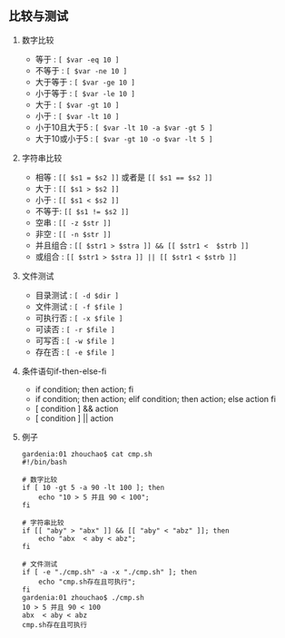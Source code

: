 ## 比较与测试
1. 数字比较
   - 等于 : `[ $var -eq 10 ]`
   - 不等于 : `[ $var -ne 10 ]`
   - 大于等于 : `[ $var -ge 10 ]`
   - 小于等于 : `[ $var -le 10 ]`
   - 大于 : `[ $var -gt 10 ]`
   - 小于 : `[ $var -lt 10 ]`
   - 小于10且大于5 : `[ $var -lt 10 -a $var -gt 5 ]`
   - 大于10或小于5 : `[ $var -gt 10 -o $var -lt 5 ]`

2. 字符串比较

   - 相等 : `[[ $s1 = $s2 ]]` 或者是 `[[ $s1 == $s2 ]]`
   - 大于 : `[[ $s1 > $s2 ]]`
   - 小于 : `[[ $s1 < $s2 ]]`
   - 不等于: `[[ $s1 != $s2 ]]`
   - 空串 : `[[ -z $str ]]`
   - 非空 : `[[ -n $str ]]`
   - 并且组合 : `[[ $str1 > $stra ]] && [[ $str1 <  $strb ]]`
   - 或组合   : `[[ $str1 > $stra ]] || [[ $str1 < $strb ]]`
   
3. 文件测试

   - 目录测试 : `[ -d $dir ]`
   - 文件测试 : `[ -f $file ]`
   - 可执行否 : `[ -x $file ]`
   - 可读否  : `[ -r $file ]`
   - 可写否  : `[ -w $file ]`
   - 存在否  : `[ -e $file ]`
   
4. 条件语句if-then-else-fi

   - if condition; then action; fi
   - if condition; then action; elif condition; then action; else action fi
   - [ condition ] && action
   - [ condition ] || action
   
5. 例子

   ```
   gardenia:01 zhouchao$ cat cmp.sh 
   #!/bin/bash

   # 数字比较
   if [ 10 -gt 5 -a 90 -lt 100 ]; then
       echo "10 > 5 并且 90 < 100";
   fi

   # 字符串比较
   if [[ "aby" > "abx" ]] && [[ "aby" < "abz" ]]; then
       echo "abx  < aby < abz";
   fi

   # 文件测试
   if [ -e "./cmp.sh" -a -x "./cmp.sh" ]; then
       echo "cmp.sh存在且可执行";
   fi
   gardenia:01 zhouchao$ ./cmp.sh 
   10 > 5 并且 90 < 100
   abx  < aby < abz
   cmp.sh存在且可执行
   ```
